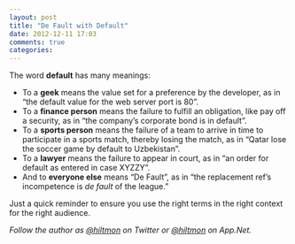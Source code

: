 ```yaml
---
layout: post
title: "De Fault with Default"
date: 2012-12-11 17:03
comments: true
categories: 
---
```


The word **default** has many meanings:

* To a **geek** means the value set for a preference by the developer, as in “the default value for the web server port is 80”.
* To a **finance person** means the failure to fulfill an obligation, like pay off a security, as in “the company’s corporate bond is in default”.
* To a **sports person** means the failure of a team to arrive in time to participate in a sports match, thereby losing the match, as in “Qatar lose the soccer game by default to Uzbekistan”.
* To a **lawyer** means the failure to appear in court, as in “an order for default as entered in case XYZZY”.
* And to **everyone else** means “De Fault”, as in “the replacement ref’s incompetence is *de fault* of the league.”

Just a quick reminder to ensure you use the right terms in the right context for the right audience.

*Follow the author as [@hiltmon](http://twitter.com/hiltmon) on Twitter or [@hiltmon](http://alpha.app.net/hiltmon) on App.Net.*